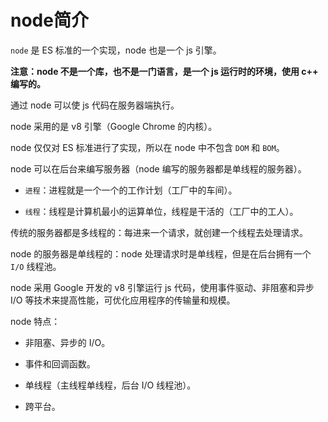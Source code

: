 # node简介

`node` 是 ES 标准的一个实现，node 也是一个 js 引擎。

**注意：node 不是一个库，也不是一门语言，是一个 js 运行时的环境，使用 c++ 编写的。**

通过 node 可以使 js 代码在服务器端执行。

node 采用的是 v8 引擎（Google Chrome 的内核）。

node 仅仅对 ES 标准进行了实现，所以在 node 中不包含 `DOM` 和 `BOM`。

node 可以在后台来编写服务器（node 编写的服务器都是单线程的服务器）。

- `进程`：进程就是一个一个的工作计划（工厂中的车间）。

- `线程`：线程是计算机最小的运算单位，线程是干活的（工厂中的工人）。

传统的服务器都是多线程的：每进来一个请求，就创建一个线程去处理请求。

node 的服务器是单线程的：node 处理请求时是单线程，但是在后台拥有一个 `I/O` 线程池。

node 采用 Google 开发的 v8 引擎运行 js 代码，使用事件驱动、非阻塞和异步 I/O 等技术来提高性能，可优化应用程序的传输量和规模。

node 特点：

- 非阻塞、异步的 I/O。

- 事件和回调函数。

- 单线程（主线程单线程，后台 I/O 线程池）。

- 跨平台。

